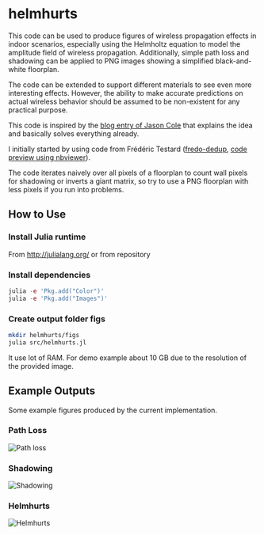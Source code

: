 # helmhurts
This code can be used to produce figures of wireless propagation effects in indoor scenarios, especially using the Helmholtz equation to model the amplitude field of wireless propagation. Additionally, simple path loss and shadowing can be applied to PNG images showing a simplified black-and-white floorplan. 

The code can be extended to support different materials to see even more interesting effects. However, the ability to make accurate predictions on actual wireless behavior should be assumed to be non-existent for any practical purpose. 

This code is inspired by the [blog entry of Jason Cole](http://jasmcole.com/2014/08/25/helmhurts) that explains the idea and basically solves everything already. 

I initially started by using code from Frédéric Testard ([fredo-dedup](https://gist.github.com/fredo-dedup), [code preview using nbviewer](http://nbviewer.ipython.org/gist/fredo-dedup/31ae1b6017833e9a18f8)).

The code iterates naively over all pixels of a floorplan to count wall pixels for shadowing or inverts a giant matrix, so try to use a PNG floorplan with less pixels if you run into problems.

## How to Use
### Install Julia runtime
From http://julialang.org/ or from repository

### Install dependencies
```julia
julia -e 'Pkg.add("Color")'
julia -e 'Pkg.add("Images")'
```

### Create output folder figs
```bash
mkdir helmhurts/figs
julia src/helmhurts.jl
```

It use lot of RAM. For demo example about 10 GB due to the resolution of the provided image.


## Example Outputs
Some example figures produced by the current implementation.

### Path Loss
![Path loss](examples/ex-pathloss.png)

### Shadowing
![Shadowing](examples/ex-shadowing.png)

### Helmhurts
![Helmhurts](examples/ex-helmhurts.png)

